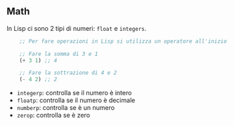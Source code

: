 ## Math

In Lisp ci sono 2 tipi di numeri: `float` e `integers`.

```lisp
    ;; Per fare operazioni in Lisp si utilizza un operatore all'inizio

    ;; Fare la somma di 3 e 1
    (+ 3 1) ;; 4

    ;; Fare la sottrazione di 4 e 2
    (- 4 2) ;; 2
```

* `integerp`: controlla se il numero è intero
* `floatp`: controlla se il numero è decimale
* `numberp`: controlla se è un numero
* `zerop`: controlla se è zero 